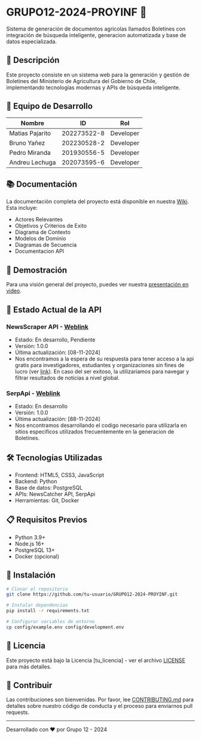 # GRUPO12-2024-PROYINF 🌱

Sistema de generación de documentos agrícolas llamados Boletines con integración de búsqueda inteligente, generacion automatizada y base de datos especializada.

## 🚀 Descripción
Este proyecto consiste en un sistema web para la generación y gestión de Boletines del Ministerio de Agricultura del Gobierno de Chile, implementando tecnologías modernas y APIs de búsqueda inteligente.

## 👥 Equipo de Desarrollo
| Nombre | ID | Rol |
|--------|----|----|
| Matias Pajarito | 202273522-8 | Developer |
| Bruno Yañez | 202230528-2 | Developer |
| Pedro Miranda | 201930556-5 | Developer |
| Andreu Lechuga | 202073595-6 | Developer |

## 📚 Documentación
La documentación completa del proyecto está disponible en nuestra [Wiki](https://github.com/MatiasPajarito/GRUPO12-2024-PROYINF/wiki). Esta incluye:
- Actores Relevantes
- Objetivos y Criterios de Exito
- Diagrama de Contexto
- Modelos de Dominio
- Diagramas de Secuencia
- Documentacion API

## 🎥 Demostración
Para una visión general del proyecto, puedes ver nuestra [presentación en video](https://www.youtube.com/watch?v=TAgy9_8pgcM).

## 🔧 Estado Actual de la API

### NewsScraper API - [Weblink](https://www.newscatcherapi.com/)
- Estado: En desarrollo, Pendiente
- Versión: 1.0.0
- Última actualización: [08-11-2024]
- Nos encontramos a la espera de su respuesta para tener acceso a la api gratis para investigadores, estudiantes y organizaciones sin fines de lucro (ver [link](https://www.newscatcherapi.com/free-news-api)). En caso del ser exitoso, la utilizariamos para navegar y filtrar resultados de noticias a nivel global.

### SerpApi - [Weblink](https://serpapi.com/)
- Estado: En desarrollo
- Versión: 1.0.0
- Última actualización: [88-11-2024]
- Nos encontramos desarrollando el codigo necesario para utilizarla en sitios especificos utilizados frecuentemente en la generacion de Boletines. 

## 🛠️ Tecnologías Utilizadas
- Frontend: HTML5, CSS3, JavaScript
- Backend: Python
- Base de datos: PostgreSQL
- APIs: NewsCatcher API, SerpApi
- Herramientas: Git, Docker

## 📋 Requisitos Previos
- Python 3.9+
- Node.js 16+
- PostgreSQL 13+
- Docker (opcional)

## 🚀 Instalación
```bash
# Clonar el repositorio
git clone https://github.com/tu-usuario/GRUPO12-2024-PROYINF.git

# Instalar dependencias
pip install -r requirements.txt

# Configurar variables de entorno
cp config/example.env config/development.env
```

## 📝 Licencia
Este proyecto está bajo la Licencia [tu_licencia] - ver el archivo [LICENSE](LICENSE) para más detalles.

## 🤝 Contribuir
Las contribuciones son bienvenidas. Por favor, lee [CONTRIBUTING.md](CONTRIBUTING.md) para detalles sobre nuestro código de conducta y el proceso para enviarnos pull requests.

---
Desarrollado con ❤️ por Grupo 12 - 2024
